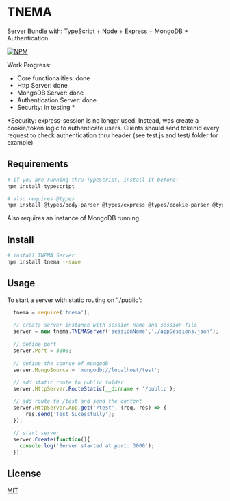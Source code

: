 # TNEMA

Server Bundle with: TypeScript + Node + Express + MongoDB + Authentication

[![NPM](https://nodei.co/npm/tnema.png?downloads=true&downloadRank=true&stars=true)](https://www.npmjs.com/package/tnema)

Work Progress:

 - Core functionalities: done
 - Http Server: done
 - MongoDB Server: done
 - Authentication Server: done
 - Security: in testing *

*Security: express-session is no longer used. Instead, was create a cookie/token logic to authenticate users.
Clients should send tokenid every request to check authentication thru header (see test.js and test/ folder for example)

## Requirements

``` bash
# if you are running thru TypeScript, install it before:
npm install typescript

# also requires @types
npm install @types/body-parser @types/express @types/cookie-parser @types/mongoose
```

Also requires an instance of MongoDB running.

## Install

``` bash
# install TNEMA Server
npm install tnema --save
```

## Usage

To start a server with static routing on './public':

```js
  tnema = require('tnema');
  
  // create server instance with session-name and session-file  
  server = new tnema.TNEMAServer('sessionName','./appSessions.json');
  
  // define port
  server.Port = 3000;
  
  // define the source of mongodb
  server.MongoSource = 'mongodb://localhost/test';
  
  // add static route to public folder
  server.HttpServer.RouteStatic(__dirname + '/public');

  // add route to /test and send the content
  server.HttpServer.App.get('/test', (req, res) => {
      res.send('Test Sucessfully');
  });
  
  // start server
  server.Create(function(){
    console.log('Server started at port: 3000');
  });
```

## License

  [MIT](LICENSE)